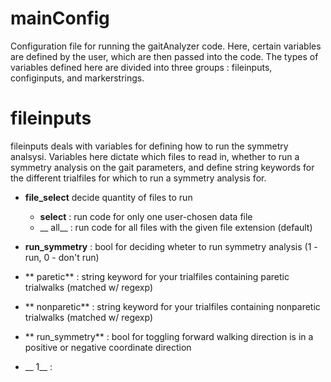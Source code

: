 # mainConfig

Configuration file for running the gaitAnalyzer code. Here, certain variables are defined by the user, which are then passed into
the code. The types of variables defined here are divided into three groups : fileinputs, configinputs, and markerstrings.

# fileinputs
fileinputs deals with variables for defining how to run the symmetry analsysi. Variables here dictate which files to read in, whether to run a symmetry analysis on the gait parameters, and define string keywords for the different trialfiles for which to run a symmetry analysis for.
 - **file_select**  decide quantity of files to run
   - __select__ :  run code for only one user-chosen data file
   - __ all__ : run code for all files with the given file extension (default)
 -  **run_symmetry** : bool for deciding wheter to run symmetry analysis (1 - run, 0 - don't run)
 -  ** paretic** : string keyword for your trialfiles containing paretic trialwalks (matched w/ regexp)
 -  ** nonparetic** : string keyword for your trialfiles containing nonparetic trialwalks (matched w/ regexp)

   





 -  ** run_symmetry** : bool for toggling forward walking direction is in a positive or negative coordinate direction
   - __ 1__ : 
